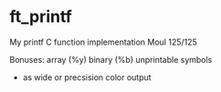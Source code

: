 # ft_printf
My printf C function implementation
Moul 125/125

Bonuses:
array (%y)
binary (%b)
unprintable symbols
* as wide or precsision
color output
